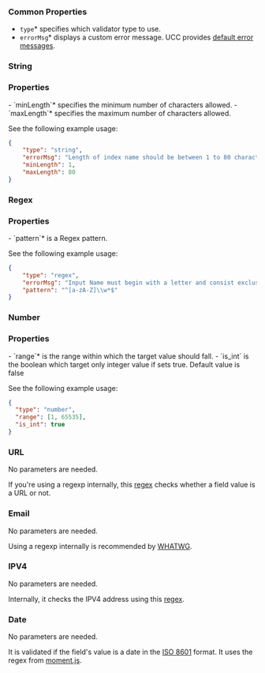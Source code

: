 ### Common Properties

- `type`<span class="required-asterisk">*</span> specifies which validator type to use.
- `errorMsg`<span class="required-asterisk">*</span> displays a custom error message. UCC provides [default error messages](https://github.com/splunk/addonfactory-ucc-generator/blob/develop/ui/src/constants/messageDict.ts).

### String

<h3> Properties </h3>
- `minLength`<span class="required-asterisk">*</span> specifies the minimum number of characters allowed.
- `maxLength`<span class="required-asterisk">*</span> specifies the maximum number of characters allowed.

See the following example usage:

```json
{
    "type": "string",
    "errorMsg": "Length of index name should be between 1 to 80 characters.",
    "minLength": 1,
    "maxLength": 80
}
```

### Regex

<h3> Properties </h3>
- `pattern`<span class="required-asterisk">*</span> is a Regex pattern.

See the following example usage:

```json
{
    "type": "regex",
    "errorMsg": "Input Name must begin with a letter and consist exclusively of alphanumeric characters and underscores.",
    "pattern": "^[a-zA-Z]\\w*$"
}
```

### Number

<h3> Properties </h3>
- `range`<span class="required-asterisk">*</span> is the range within which the target value should fall.
- `is_int` is the boolean which target only integer value if sets true. Default value is false

See the following example usage:

```json
{
  "type": "number",
  "range": [1, 65535],
  "is_int": true
}
```

### URL

No parameters are needed.

If you're using a regexp internally, this [regex](https://github.com/splunk/addonfactory-ucc-generator/blob/main/ui/src/main/webapp/constants/preDefinedRegex.ts) checks whether a field value is a URL or not.

### Email

No parameters are needed.

Using a regexp internally is recommended by [WHATWG](https://html.spec.whatwg.org/multipage/input.html#email-state-(type=email)).

### IPV4

No parameters are needed.

Internally, it checks the IPV4 address using this [regex](https://github.com/splunk/addonfactory-ucc-generator/blob/main/ui/src/main/webapp/constants/preDefinedRegex.ts).

### Date

No parameters are needed.

It is validated if the field's value is a date in the [ISO 8601](https://www.w3.org/TR/1998/NOTE-datetime-19980827) format.
It uses the regex from [moment.js](https://github.com/moment/moment/blob/2.17.1/moment.js#L1980).
